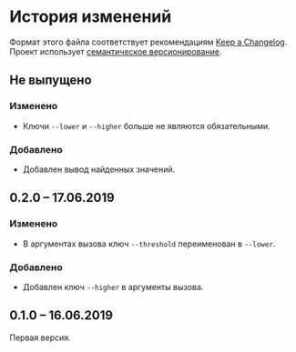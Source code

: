 # История изменений

Формат этого файла соответствует рекомендациям [Keep a Changelog](http://keepachangelog.com/en/1.0.0/).
Проект использует [семантическое версионирование](http://semver.org/spec/v2.0.0.html).

## Не выпущено

### Изменено

- Ключи `--lower` и `--higher` больше не являются обязательными.

### Добавлено

- Добавлен вывод найденных значений.


## 0.2.0 – 17.06.2019

### Изменено

- В аргументах вызова ключ `--threshold` переименован в `--lower`.  

### Добавлено

- Добавлен ключ `--higher` в аргументы вызова.


## 0.1.0 – 16.06.2019

Первая версия.
